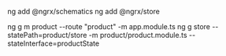  ng add @ngrx/schematics
 ng add @ngrx/store

ng g m product --route "product" -m app.module.ts
ng g store --statePath=product/store -m product/product.module.ts --stateInterface=productState